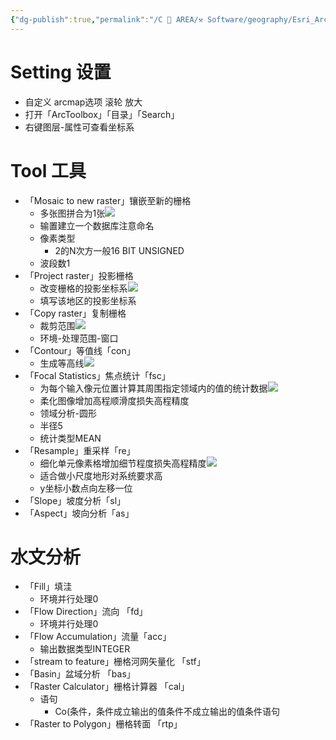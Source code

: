 ```yaml
---
{"dg-publish":true,"permalink":"/C 📔 AREA/⚒️ Software/geography/Esri_ArcGIS/","tags":["software"],"noteIcon":"1","created":"2024-07-04T13:45:17.000+08:00","updated":"2024-11-05T23:48:11.659+08:00"}
---
```


# Setting 设置  
-   自定义 arcmap选项 滚轮 放大  
-   打开「ArcToolbox」「目录」「Search」  
-   右键图层-属性可查看坐标系  
# Tool 工具  
-   「Mosaic to new raster」镶嵌至新的栅格  
	-   多张图拼合为1张![](https://api2.mubu.com/v3/document_image/ccd34496-6835-4991-ae61-2096a0466135-20454557.jpg)  
	-   输置建立一个数据库注意命名  
	-   像素类型  
		-   2的N次方一般16 BIT UNSIGNED  
	-   波段数1  
-   「Project raster」投影栅格  
	-   改变栅格的投影坐标系![](https://api2.mubu.com/v3/document_image/9f797ebd-45a1-4df6-b39a-57c6a9515de6-20454557.jpg)  
	-   填写该地区的投影坐标系  
-   「Copy raster」复制栅格  
	-   裁剪范围![](https://api2.mubu.com/v3/document_image/39d0aec2-4f86-4432-ace1-7f9736a53e69-20454557.jpg)  
	-   环境-处理范围-窗口  
-   「Contour」等值线「con」  
	-   生成等高线![](https://api2.mubu.com/v3/document_image/213cd7b9-73d1-47c4-aa29-8b8ab4320b1b-20454557.jpg)  
-   「Focal Statistics」焦点统计「fsc」  
	-   为每个输入像元位置计算其周围指定领域内的值的统计数据![](https://api2.mubu.com/v3/document_image/be7d72b4-8cc4-4bc7-9543-6f2f441a97a3-20454557.jpg)  
	-   柔化图像增加高程顺滑度损失高程精度  
	-   领域分析-圆形  
	-   半径5  
	-   统计类型MEAN  
-   「Resample」重采样「re」  
	-   细化单元像素格增加细节程度损失高程精度![](https://api2.mubu.com/v3/document_image/3d1af371-fe06-4e16-9ff6-606d143ab510-20454557.jpg)  
	-   适合做小尺度地形对系统要求高  
	-   y坐标小数点向左移一位  
-   「Slope」坡度分析「sl」  
-   「Aspect」坡向分析「as」  
# 水文分析  
-   「Fill」填洼  
	-   环境并行处理0  
-   「Flow Direction」流向 「fd」  
	-   环境并行处理0  
-   「Flow Accumulation」流量「acc」  
	-   输出数据类型INTEGER  
-   「stream to feature」栅格河网矢量化 「stf」  
-   「Basin」盆域分析 「bas」  
-   「Raster Calculator」栅格计算器 「cal」  
	-   语句  
		-   Co(条件，条件成立输出的值条件不成立输出的值条件语句  
-   「Raster to Polygon」栅格转面 「rtp」